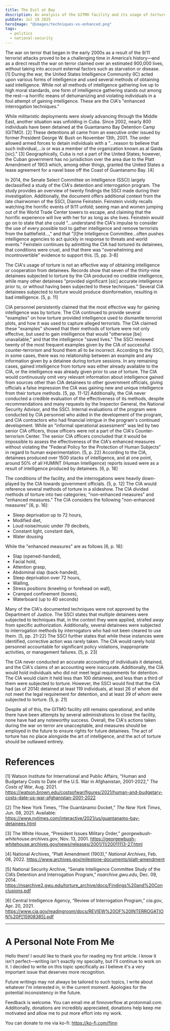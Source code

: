 ```yaml
---
title: The Evil at Bay
description: An analysis of the GITMO facility and its usage of torture.
pubDate: Jul 19 2025
heroImage: "@images/techniques-vs-enhanced.png"
tags:
  - politics
  - national-security
---
```


The war on terror that began in the early 2000s as a result of the 9/11 terrorist attacks proved to be a challenging time in America’s history—and as a direct result the war on terror claimed over an estimated 900,000 lives, without taking into account external factors such as starvation or disease. [1] During the war, the United States Intelligence Community (IC) acted upon various forms of intelligence and used several methods of obtaining said intelligence. While not all methods of intelligence gathering live up to high moral standards, one form of intelligence gathering stands out among the rest—a horrific means of dehumanizing and violating individuals in a foul attempt of gaining intelligence. These are the CIA's "enhanced interrogation techniques."

While militaristic deployments were slowly advancing through the Middle East, another situation was unfolding in Cuba. Since 2002, nearly 800 individuals have been detained at the Guantanamo Bay Detention Camp (GITMO). [2] These detentions all came from an executive order issued by former President George W. Bush on November 13th, 2001. The order allowed armed forces to detain individuals with a "...reason to believe that such individual,...is or was a member of the organization known as al Qaida [sic]." [3] Geographically, Cuba is not a part of the United States; however, the Cuban government has no jurisdiction over the area due to the Platt Amendment of 1903 which, among other things, granted the United States a lease agreement for a navel base off the Coast of Guantanamo Bay. [4]

In 2014, the Senate Select Committee on Intelligence (SSCI) largely declassified a study of the CIA's detention and interrogation program. The study provides an overview of twenty findings the SSCI made during their investigation. Additionally, the document offers additional context from the late chairwomen of the SSCI, Dianne Feinstein.  Feinstein vividly recalls watching the horrific events of 9/11 unfold; seeing man and women jumping out of the World Trade Center towers to escape, and claiming that the horrific experience will live with her for as long as she lives. Feinstein would go on to state that she could "...understand the CIA's impulse to consider the use of every possible tool to gather intelligence and remove terrorists from the battlefield...," and that "[t]he Intelligence Committee...often pushes intelligence agencies to act quickly in response to threats and world events." Feinstein continues by admitting the CIA had tortured its detainees, that conditions were cruel, and that there was "overwhelming and incontrovertible" evidence to support this. [5, pp. 3-8]

The CIA's usage of torture is not an effective way of obtaining intelligence or cooperation from detainees. Records show that seven of the thirty-nine detainees subjected to torture by the CIA produced no credible intelligence, while many other detainees "provided significant [sic] accurate intelligence prior to, or without having been subjected to these techniques." Several CIA detainees subjected to torture would produce disinformation, resulting in bad intelligence. [5, p. 11] 

CIA personnel persistently claimed that the most effective way for gaining intelligence was by torture. The CIA continued to provide several "examples" on how torture provided intelligence used to dismantle terrorist plots, and how it was used to capture alleged terrorists. The CIA claimed these "examples" showed that their methods of torture were not only effective, but used to gain intelligence that would "otherwise [be] unavailable," and that the intelligence "saved lives." The SSCI reviewed twenty of the most frequent examples given by the CIA of successful counter-terrorism and found them all to be incorrect. According to the SSCI, in some cases, there was no relationship between an example and any information given by a detainee during torture sessions. In any remaining cases, gained intelligence from torture was either already available to the CIA, or the intelligence was already given prior to use of torture. The CIA would continuously omit very relevant information about intelligence gained from sources other than CIA detainees to other government officials, giving officials a false impression the CIA was gaining new and unique intelligence from their torture methods. [5, pp. 11-12] Additionally, the CIA never conducted a credible evaluation of the effectiveness of its methods, despite recommendations and many requests by the Inspector General, the National Security Advisor, and the SSCI. Internal evaluations of the program were conducted by CIA personnel who aided in the development of the program, and CIA contractors who had financial intrigue in the program's continued development. While an "informal operational assessment" was led by two senior CIA officers, those officers were not a part of the CIA's Counter-terrorism Center. The senior CIA officers concluded that it would be impossible to assess the effectiveness of the CIA's enhanced measures without violating the "Federal Policy for the Protection of Human Subjects" in regard to human experimentation. [5, p. 22] According to the CIA, detainees produced over 1500 stacks of intelligence, and at one point, around 50% of all HUMINT (Human Intelligence) reports issued were as a result of intelligence produced by detainees. [6, p. 18] 

The conditions of the facility, and the interrogations were heavily down-played by the CIA towards government officials. [5, p. 12] The CIA would reference several methods of torture in a slideshow. The CIA divided methods of torture into two categories; "non-enhanced measures" and "enhanced measures."
The CIA considers the following "non-enhanced measures" [6, p. 16]\:
* Sleep deprivation up to 72 hours,
* Modified diet,
* Loud noise/music under 79 decibels,
* Constant light, constant dark,
* Water dousing

While the "enhanced measures" are as follows [6, p. 16]\:
* Slap (opened-handed),
* Facial hold,
* Attention grasp,
* Abdominal slap (back-handed),
* Sleep deprivation over 72 hours,
* Walling,
* Stress positions (kneeling or forehead on wall),
* Cramped confinement (boxes),
* Waterboard (up to 40 seconds)

Many of the CIA's documented techniques were not approved by the Department of Justice. The SSCI states that multiple detainees were subjected to techniques that, in the context they were applied, strafed away from specific authorization. Additionally, several detainees were subjected to interrogation methods by interrogators who had not been cleared to use them.  [5, pp. 21-22] The SSCI further states that while these instances were identified, corrective action was rarely taken. The CIA would rarely hold personnel accountable for significant policy violations, inappropriate activities, or management failures. [5, p. 23]

The CIA never conducted an accurate accounting of individuals it detained, and the CIA's claims of an accounting were inaccurate. Additionally, the CIA would hold individuals who did not meet legal requirements for detention. The CIA would claim it held less than 100 detainees, and less than a third of them were subjected to torture. However, the SSCI would find that the CIA had (as of 2014) detained at least 119 individuals, at least 26 of whom did not meet the legal requirement for detention, and at least 39 of whom were subjected to torture. [5, p. 21]

Despite all of this, the GITMO facility still remains operational, and while there have been attempts by several administrations to close the facility, none have had any noteworthy success. Overall, the CIA's actions taken during the war on terror are unacceptable, and measures should be employed in the future to ensure rights for future detainees. The act of torture has no place alongside the art of intelligence, and the act of torture should be outlawed entirely. 

# References
<span id="ref-1">[1]</span> Watson Institute for International and Public Affairs, “Human and Budgetary Costs to Date of the U.S. War in Afghanistan, 2001-2022,” _The Costs of War_, Aug. 2021. https://watson.brown.edu/costsofwar/figures/2021/human-and-budgetary-costs-date-us-war-afghanistan-2001-2022

[2] The New York Times, “The Guantánamo Docket,” _The New York Times_, Jun. 08, 2021. Available: https://www.nytimes.com/interactive/2021/us/guantanamo-bay-detainees.html

[3] The White House, “President Issues Military Order,” _georgewbush-whitehouse.archives.gov_, Nov. 13, 2001. https://georgewbush-whitehouse.archives.gov/news/releases/2001/11/20011113-27.html

[4] National Archives, “Platt Amendment (1903),” _National Archives_, Feb. 08, 2022. https://www.archives.gov/milestone-documents/platt-amendment

[5] National Security Archive, “Senate Intelligence Committee Study of the CIA’s Detention and Interrogation Program,” _nsarchive.gwu.edu_, Dec. 09, 2014. https://nsarchive2.gwu.edu/torture_archive/docs/Findings%20and%20Conclusions.pdf

[6] Central Intelligence Agency, “Review of Interrogation Program,” _cia.gov_, Apr. 20, 2021. https://www.cia.gov/readingroom/docs/REVIEW%20OF%20INTERROGATION%20P[15908385].pdf

---
# A Personal Note From Me
Hello there! I would like to thank you for reading my first article. I know it isn't perfect—writing isn't exactly my specialty, but I'll continue to work on it. I decided to write on this topic specifically as I believe it's a very important issue that deserves more recognition. 

Future writings may not always be tailored to such topics, I write about whatever I'm interested in, in the current moment. Apologies for the potential inconsistency in the future.

Feedback is welcome. You can email me at finnoverflow at protonmail.com. Additionally, donations are incredibly appreciated, donations help keep me motivated and allow me to put more effort into my work. 

You can donate to me via ko-fi: https://ko-fi.com/fiinn





